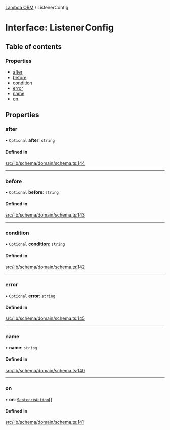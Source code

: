[Lambda ORM](../README.md) / ListenerConfig

# Interface: ListenerConfig

## Table of contents

### Properties

- [after](ListenerConfig.md#after)
- [before](ListenerConfig.md#before)
- [condition](ListenerConfig.md#condition)
- [error](ListenerConfig.md#error)
- [name](ListenerConfig.md#name)
- [on](ListenerConfig.md#on)

## Properties

### after

• `Optional` **after**: `string`

#### Defined in

[src/lib/schema/domain/schema.ts:144](https://github.com/FlavioLionelRita/lambdaorm-base/blob/1e79c4c/src/lib/schema/domain/schema.ts#L144)

___

### before

• `Optional` **before**: `string`

#### Defined in

[src/lib/schema/domain/schema.ts:143](https://github.com/FlavioLionelRita/lambdaorm-base/blob/1e79c4c/src/lib/schema/domain/schema.ts#L143)

___

### condition

• `Optional` **condition**: `string`

#### Defined in

[src/lib/schema/domain/schema.ts:142](https://github.com/FlavioLionelRita/lambdaorm-base/blob/1e79c4c/src/lib/schema/domain/schema.ts#L142)

___

### error

• `Optional` **error**: `string`

#### Defined in

[src/lib/schema/domain/schema.ts:145](https://github.com/FlavioLionelRita/lambdaorm-base/blob/1e79c4c/src/lib/schema/domain/schema.ts#L145)

___

### name

• **name**: `string`

#### Defined in

[src/lib/schema/domain/schema.ts:140](https://github.com/FlavioLionelRita/lambdaorm-base/blob/1e79c4c/src/lib/schema/domain/schema.ts#L140)

___

### on

• **on**: [`SentenceAction`](../enums/SentenceAction.md)[]

#### Defined in

[src/lib/schema/domain/schema.ts:141](https://github.com/FlavioLionelRita/lambdaorm-base/blob/1e79c4c/src/lib/schema/domain/schema.ts#L141)
